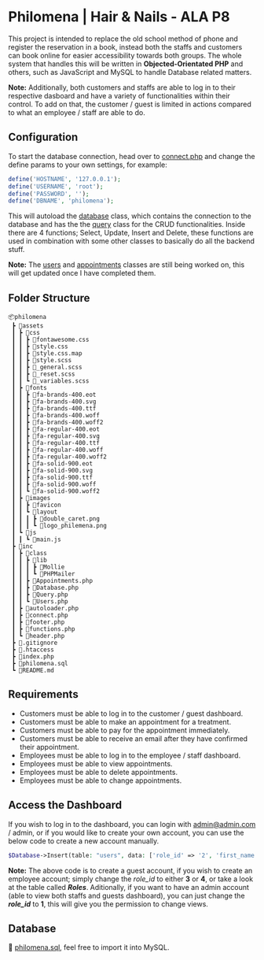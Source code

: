 # Philomena | Hair & Nails - ALA P8

This project is intended to replace the old school method of phone and register the reservation in a book, instead both the staffs and customers can book online for easier accessibility towards both groups. The whole system that handles this will be written in **Objected-Orientated PHP** and others, such as JavaScript and MySQL to handle Database related matters.

**Note:** Additionally, both customers and staffs are able to log in to their respective dasboard and have a variety of functionalities within their control. To add on that, the customer / guest is limited in actions compared to what an employee / staff are able to do.

## Configuration ##
To start the database connection, head over to [connect.php](https://github.com/junyi-xie/philomena/blob/main/inc/connect.php) and change the define params to your own settings, for example:
```php
define('HOSTNAME', '127.0.0.1');
define('USERNAME', 'root');
define('PASSWORD', '');
define('DBNAME', 'philomena');
```
This will autoload the [database](https://github.com/junyi-xie/philomena/blob/main/inc/class/Database.php) class, which contains the connection to the database and has the the [query](https://github.com/junyi-xie/philomena/blob/main/inc/class/Query.php) class for the CRUD functionalities. Inside there are 4 functions; Select, Update, Insert and Delete, these functions are used in combination with some other classes to basically do all the backend stuff.

**Note:** The [users](https://github.com/junyi-xie/philomena/blob/main/inc/class/Users.php) and [appointments](https://github.com/junyi-xie/philomena/blob/main/inc/class/Appointments.php) classes are still being worked on, this will get updated once I have completed them. 

## Folder Structure ##
```
📦philomena
 ┣ 📂assets
 ┃ ┣ 📂css
 ┃ ┃ ┣ 📜fontawesome.css
 ┃ ┃ ┣ 📜style.css
 ┃ ┃ ┣ 📜style.css.map
 ┃ ┃ ┣ 📜style.scss
 ┃ ┃ ┣ 📜_general.scss
 ┃ ┃ ┣ 📜_reset.scss
 ┃ ┃ ┗ 📜_variables.scss
 ┃ ┣ 📂fonts
 ┃ ┃ ┣ 📜fa-brands-400.eot
 ┃ ┃ ┣ 📜fa-brands-400.svg
 ┃ ┃ ┣ 📜fa-brands-400.ttf
 ┃ ┃ ┣ 📜fa-brands-400.woff
 ┃ ┃ ┣ 📜fa-brands-400.woff2
 ┃ ┃ ┣ 📜fa-regular-400.eot
 ┃ ┃ ┣ 📜fa-regular-400.svg
 ┃ ┃ ┣ 📜fa-regular-400.ttf
 ┃ ┃ ┣ 📜fa-regular-400.woff
 ┃ ┃ ┣ 📜fa-regular-400.woff2
 ┃ ┃ ┣ 📜fa-solid-900.eot
 ┃ ┃ ┣ 📜fa-solid-900.svg
 ┃ ┃ ┣ 📜fa-solid-900.ttf
 ┃ ┃ ┣ 📜fa-solid-900.woff
 ┃ ┃ ┗ 📜fa-solid-900.woff2
 ┃ ┣ 📂images
 ┃ ┃ ┣ 📂favicon
 ┃ ┃ ┗ 📂layout
 ┃ ┃ ┃ ┣ 📜double_caret.png
 ┃ ┃ ┃ ┗ 📜logo_philemena.png
 ┃ ┗ 📂js
 ┃ ┃ ┗ 📜main.js
 ┣ 📂inc
 ┃ ┣ 📂class
 ┃ ┃ ┣ 📂lib
 ┃ ┃ ┃ ┣ 📂Mollie
 ┃ ┃ ┃ ┗ 📂PHPMailer
 ┃ ┃ ┣ 📜Appointments.php
 ┃ ┃ ┣ 📜Database.php
 ┃ ┃ ┣ 📜Query.php
 ┃ ┃ ┗ 📜Users.php
 ┃ ┣ 📜autoloader.php
 ┃ ┣ 📜connect.php
 ┃ ┣ 📜footer.php
 ┃ ┣ 📜functions.php
 ┃ ┗ 📜header.php
 ┣ 📜.gitignore
 ┣ 📜.htaccess
 ┣ 📜index.php
 ┣ 📜philomena.sql
 ┗ 📜README.md
```

## Requirements ##
- Customers must be able to log in to the customer / guest dashboard.
- Customers must be able to make an appointment for a treatment.
- Customers must be able to pay for the appointment immediately.
- Customers must be able to receive an email after they have confirmed their appointment.
- Employees must be able to log in to the employee / staff dashboard.
- Employees must be able to view appointments.
- Employees must be able to delete appointments.
- Employees must be able to change appointments.

## Access the Dashboard ##
If you wish to log in to the dashboard, you can login with admin@admin.com / admin, or if you would like to create your own account, you can use the below code to create a new account manually.

```php
$Database->Insert(table: "users", data: ['role_id' => '2', 'first_name' => 'admin', 'last_name' => 'admin', 'phone' => '0', 'email' => 'admin@admin.com', 'password' => password_hash('admin', PASSWORD_DEFAULT), 'address' => '', 'zipcode' => '', 'city' => '', 'province' => '', 'country' => 'The Netherlands', 'account_created' => date("YmdHis"), 'last_login' => '0',]);
```

**Note:** The above code is to create a guest account, if you wish to create an employee account; simply change the _role_id_ to either **3** or **4**, or take a look at the table called __*Roles*__. Aditionally, if you want to have an admin account (able to view both staffs and guests dashboard), you can just change the __*role_id*__ to **1**, this will give you the permission to change views.

## Database ##
📃 [philomena.sql](https://github.com/junyi-xie/philomena/blob/main/philomena.sql), feel free to import it into MySQL.

